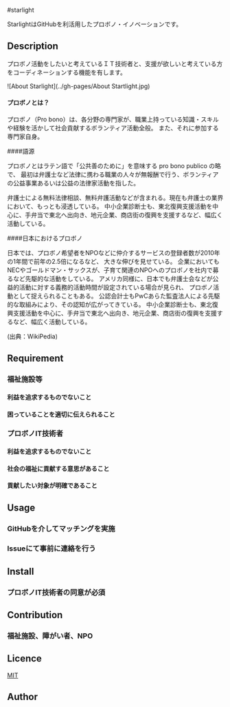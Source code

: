 #starlight

StarlightはGitHubを利活用したプロボノ・イノベーションです。

## Description

プロボノ活動をしたいと考えているＩＴ技術者と、支援が欲しいと考えている方をコーディネーションする機能を有します。

![About Starlight](../gh-pages/About Startlight.jpg)


#### プロボノとは？

プロボノ（Pro bono）は、各分野の専門家が、職業上持っている知識・スキルや経験を活かして社会貢献するボランティア活動全般。
また、それに参加する専門家自身。

####語源

プロボノとはラテン語で「公共善のために」を意味する pro bono publico の略で、
最初は弁護士など法律に携わる職業の人々が無報酬で行う、ボランティアの公益事業あるいは公益の法律家活動を指した。

弁護士による無料法律相談、無料弁護活動などが含まれる。現在も弁護士の業界において、もっとも浸透している。
中小企業診断士も、東北復興支援活動を中心に、手弁当で東北へ出向き、地元企業、商店街の復興を支援するなど、幅広く活動している。

####日本におけるプロボノ

日本では、プロボノ希望者をNPOなどに仲介するサービスの登録者数が2010年の1年間で前年の2.5倍になるなど、
大きな伸びを見せている。
企業においてもNECやゴールドマン・サックスが、子育て関連のNPOへのプロボノを社内で募るなど先駆的な活動をしている。
アメリカ同様に、日本でも弁護士会などが公益的活動に対する義務的活動時間が設定されている場合が見られ、
プロボノ活動として捉えられることもある。
公認会計士もPwCあらた監査法人による先駆的な取組みにより、その認知が広がってきている。 
中小企業診断士も、東北復興支援活動を中心に、手弁当で東北へ出向き、地元企業、商店街の復興を支援するなど、幅広く活動している。

(出典：WikiPedia)

## Requirement

### 福祉施設等
#### 利益を追求するものでないこと
#### 困っていることを適切に伝えられること

### プロボノIT技術者

#### 利益を追求するものでないこと
#### 社会の福祉に貢献する意思があること
#### 貢献したい対象が明確であること

## Usage

### GitHubを介してマッチングを実施
### Issueにて事前に連絡を行う

## Install

### プロボノIT技術者の同意が必須

## Contribution

### 福祉施設、障がい者、NPO

## Licence

[MIT](https://github.com/tcnksm/tool/blob/master/LICENCE)

## Author

